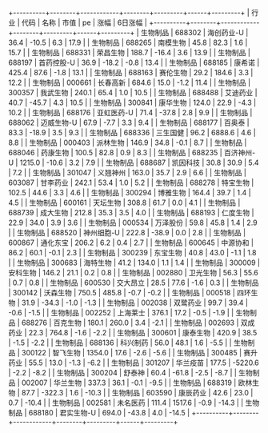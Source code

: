 +----------+--------+------------+--------+---------+------+---------+
|   行业   |  代码  |    名称    |  市值  |   pe    | 涨幅 | 6日涨幅 |
+----------+--------+------------+--------+---------+------+---------+
| 生物制品 | 688302 | 海创药业-U |  36.4  |  -10.5  | 6.3  |  17.9   |
| 生物制品 | 688265 |  南模生物  |  45.8  |  82.3   | 1.6  |  15.7   |
| 生物制品 | 688331 |  荣昌生物  | 188.7  |  -16.4  | 3.6  |  13.9   |
| 生物制品 | 688197 | 首药控股-U |  36.9  |  -18.2  | -0.8 |  13.4   |
| 生物制品 | 688185 |   康希诺   | 425.4  |  87.6   | -1.8 |  13.1   |
| 生物制品 | 688163 |  赛伦生物  |  29.2  |  184.6  | 3.3  |  12.2   |
| 生物制品 | 000661 |  长春高新  | 684.6  |  15.0   | -1.2 |  11.4   |
| 生物制品 | 300357 |  我武生物  | 240.1  |  65.4   | 1.0  |  10.5   |
| 生物制品 | 688488 |  艾迪药业  |  40.7  |  -45.7  | 4.3  |  10.5   |
| 生物制品 | 300841 |  康华生物  | 124.0  |  22.9   | -4.3 |  10.2   |
| 生物制品 | 688176 | 亚虹医药-U |  71.4  |  -37.8  | 2.8  |   9.9   |
| 生物制品 | 688062 | 迈威生物-U |  67.9  |  -7.7   | 3.3  |   9.4   |
| 生物制品 | 688177 |   百奥泰   |  83.3  |  -18.9  | 3.5  |   9.3   |
| 生物制品 | 688336 |  三生国健  |  96.2  | 6888.6  | 4.6  |   8.8   |
| 生物制品 | 000403 |  派林生物  | 146.9  |  34.8   | -0.1 |   8.7   |
| 生物制品 | 688046 |  药康生物  | 100.5  |  82.8   | 0.9  |   8.3   |
| 生物制品 | 688235 | 百济神州-U | 1215.0 |  -10.6  | 3.2  |   7.9   |
| 生物制品 | 688687 |  凯因科技  |  30.8  |  30.9   | 5.4  |   7.2   |
| 生物制品 | 301047 |  义翘神州  | 163.0  |  35.7   | 2.9  |   6.6   |
| 生物制品 | 603087 |  甘李药业  | 242.1  |  53.4   | 1.0  |   5.2   |
| 生物制品 | 688278 |  特宝生物  | 102.5  |  44.6   | 3.3  |   4.6   |
| 生物制品 | 300294 |  博雅生物  | 164.4  |  39.7   | 1.4  |   4.5   |
| 生物制品 | 600161 |  天坛生物  | 308.8  |  61.7   | 0.0  |   4.1   |
| 生物制品 | 688739 |  成大生物  | 212.8  |  35.3   | 3.5  |   4.0   |
| 生物制品 | 688193 |  仁度生物  |  22.9  |  34.0   | 3.9  |   3.6   |
| 生物制品 | 000534 |  万泽股份  |  59.8  |  45.8   | 1.4  |   2.9   |
| 生物制品 | 688520 | 神州细胞-U | 222.8  |  -38.9  | 0.0  |   2.8   |
| 生物制品 | 600867 |  通化东宝  | 206.2  |   6.2   | 0.4  |   2.7   |
| 生物制品 | 600645 |  中源协和  |  86.2  |  60.1   | -0.1 |   2.3   |
| 生物制品 | 300239 |  东宝生物  |  40.8  |  43.0   | -1.1 |   1.8   |
| 生物制品 | 300683 |  海特生物  |  41.2  |  134.0  | 1.1  |   1.4   |
| 生物制品 | 300009 |  安科生物  | 146.2  |  21.1   | 0.2  |   0.8   |
| 生物制品 | 002880 |  卫光生物  |  56.3  |  55.6   | 0.7  |   0.8   |
| 生物制品 | 600530 |  交大昂立  |  28.5  |  77.6   | -1.6 |   0.3   |
| 生物制品 | 300142 |  沃森生物  | 750.5  |  485.8  | -0.7 |  -0.2   |
| 生物制品 | 000518 |  四环生物  |  31.9  |  -34.3  | -1.0 |  -1.3   |
| 生物制品 | 002038 |  双鹭药业  |  99.7  |  39.4   | -0.6 |  -1.5   |
| 生物制品 | 002252 |  上海莱士  | 376.1  |  17.2   | -0.5 |  -1.9   |
| 生物制品 | 688276 |  百克生物  | 180.1  |  260.0  | 3.4  |  -2.1   |
| 生物制品 | 002693 |  双成药业  |  22.3  |  764.8  | -1.6 |  -2.2   |
| 生物制品 | 300601 |  康泰生物  | 420.9  |  38.5   | -1.5 |  -2.2   |
| 生物制品 | 688136 |  科兴制药  |  56.0  |  48.1   | 1.6  |  -5.5   |
| 生物制品 | 300122 |  智飞生物  | 1354.0 |  17.6   | -2.6 |  -5.6   |
| 生物制品 | 300485 |  赛升药业  |  55.5  |  13.0   | -1.3 |  -6.2   |
| 生物制品 | 301207 |  华兰疫苗  | 177.5  | -5220.6 | -2.2 |  -8.2   |
| 生物制品 | 300204 |   舒泰神   |  60.4  |  -61.8  | -2.5 |  -8.7   |
| 生物制品 | 002007 |  华兰生物  | 337.3  |  36.1   | -0.1 |  -9.5   |
| 生物制品 | 688319 |  欧林生物  |  87.7  | -322.3  | 1.6  |  -10.3  |
| 生物制品 | 603590 |  康辰药业  |  42.6  |  23.0   | 0.7  |  -10.4  |
| 生物制品 | 002581 |  未名医药  | 111.4  | 1517.6  | -0.9 |  -14.3  |
| 生物制品 | 688180 | 君实生物-U | 694.0  |  -43.8  | 4.0  |  -14.5  |
+----------+--------+------------+--------+---------+------+---------+
